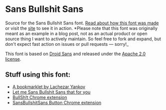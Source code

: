 # Sans Bullshit Sans

Source for the Sans Bullshit Sans font. [Read about how this font was made](http://pixelambacht.nl/2015/sans-bullshit-sans/) or visit the [site](http://www.sansbullshitsans.com/) to see it in action. *Please note that this font was originally meant as an example in a blog post, not as an actual product or open source thing I want to actively maintain. So feel free to fork and expand, but don't expect fast action on issues or pull requests — sorry!_

This font is based on [Droid Sans](http://www.fontsquirrel.com/fonts/droid-sans) and released under the [Apache 2.0 license](http://www.apache.org/licenses/LICENSE-2.0).

## Stuff using this font:

- [A bookmarklet by Lachezar Yankov](http://dailyffs.com/sansbullshitsans/)
- [Let me Sans Bullshit Sans that for you](http://lmsbstfy.herokuapp.com/)
- [BullSh!t Chrome extension](https://chrome.google.com/webstore/detail/bullsht/gnhiijlfmlhndfhmkeagmalmpmjjpceh)
- [SansBullshitSans Button Chrome extension](https://chrome.google.com/webstore/detail/sansbullshitsans-button/bpbliabakhdhdfbmdchkfinepomhnmbl)
